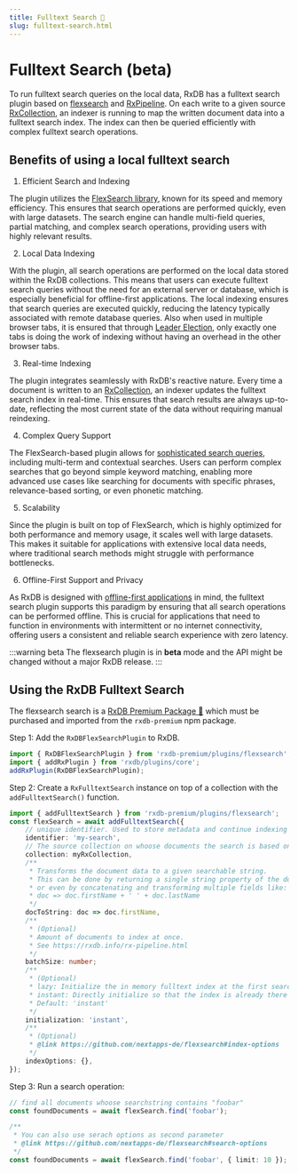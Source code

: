 ```yaml
---
title: Fulltext Search 👑
slug: fulltext-search.html
---
```



# Fulltext Search (beta)

To run fulltext search queries on the local data, RxDB has a fulltext search plugin based on [flexsearch](https://github.com/nextapps-de/flexsearch) and [RxPipeline](./rx-pipeline.md). On each write to a given source [RxCollection](./rx-collection.md), an indexer is running to map the written document data into a fulltext search index.
The index can then be queried efficiently with complex fulltext search operations.



## Benefits of using a local fulltext search

1. Efficient Search and Indexing

The plugin utilizes the [FlexSearch library](https://github.com/nextapps-de/flexsearch), known for its speed and memory efficiency. This ensures that search operations are performed quickly, even with large datasets. The search engine can handle multi-field queries, partial matching, and complex search operations, providing users with highly relevant results.

2. Local Data Indexing

With the plugin, all search operations are performed on the local data stored within the RxDB collections. This means that users can execute fulltext search queries without the need for an external server or database, which is especially beneficial for offline-first applications. The local indexing ensures that search queries are executed quickly, reducing the latency typically associated with remote database queries. Also when used in multiple browser tabs, it is ensured that through [Leader Election](./leader-election.md), only exactly one tabs is doing the work of indexing without having an overhead in the other browser tabs.

3. Real-time Indexing

The plugin integrates seamlessly with RxDB's reactive nature. Every time a document is written to an [RxCollection](./rx-collection.md), an indexer updates the fulltext search index in real-time. This ensures that search results are always up-to-date, reflecting the most current state of the data without requiring manual reindexing.

4. Complex Query Support

The FlexSearch-based plugin allows for [sophisticated search queries](https://github.com/nextapps-de/flexsearch?tab=readme-ov-file#index.search), including multi-term and contextual searches. Users can perform complex searches that go beyond simple keyword matching, enabling more advanced use cases like searching for documents with specific phrases, relevance-based sorting, or even phonetic matching.

5. Scalability

Since the plugin is built on top of FlexSearch, which is highly optimized for both performance and memory usage, it scales well with large datasets. This makes it suitable for applications with extensive local data needs, where traditional search methods might struggle with performance bottlenecks.

6. Offline-First Support and Privacy

As RxDB is designed with [offline-first applications](./offline-first.md) in mind, the fulltext search plugin supports this paradigm by ensuring that all search operations can be performed offline. This is crucial for applications that need to function in environments with intermittent or no internet connectivity, offering users a consistent and reliable search experience with zero latency.

:::warning beta
The flexsearch plugin is in **beta** mode and the API might be changed without a major RxDB release.
:::

## Using the RxDB Fulltext Search

The flexsearch search is a [RxDB Premium Package 👑](/premium) which must be purchased and imported from the `rxdb-premium` npm package.

Step 1: Add the `RxDBFlexSearchPlugin` to RxDB.

```ts
import { RxDBFlexSearchPlugin } from 'rxdb-premium/plugins/flexsearch';
import { addRxPlugin } from 'rxdb/plugins/core';
addRxPlugin(RxDBFlexSearchPlugin);
```

Step 2: Create a `RxFulltextSearch` instance on top of a collection with the `addFulltextSearch()` function.

```ts
import { addFulltextSearch } from 'rxdb-premium/plugins/flexsearch';
const flexSearch = await addFulltextSearch({
    // unique identifier. Used to store metadata and continue indexing on restarts/reloads.
    identifier: 'my-search',
    // The source collection on whoose documents the search is based on
    collection: myRxCollection,
    /**
     * Transforms the document data to a given searchable string.
     * This can be done by returning a single string property of the document
     * or even by concatenating and transforming multiple fields like:
     * doc => doc.firstName + ' ' + doc.lastName
     */
    docToString: doc => doc.firstName,
    /**
     * (Optional)
     * Amount of documents to index at once.
     * See https://rxdb.info/rx-pipeline.html
     */
    batchSize: number;
    /**
     * (Optional)
     * lazy: Initialize the in memory fulltext index at the first search query.
     * instant: Directly initialize so that the index is already there on the first query.
     * Default: 'instant'
     */
    initialization: 'instant',
    /**
     * (Optional)
     * @link https://github.com/nextapps-de/flexsearch#index-options
     */
    indexOptions: {},
});
```

Step 3: Run a search operation:


```ts
// find all documents whoose searchstring contains "foobar"
const foundDocuments = await flexSearch.find('foobar');

/**
 * You can also use serach options as second parameter
 * @link https://github.com/nextapps-de/flexsearch#search-options
 */
const foundDocuments = await flexSearch.find('foobar', { limit: 10 });
```
